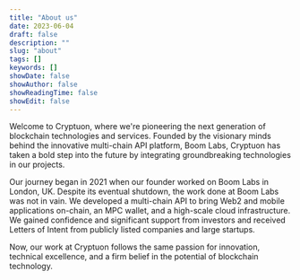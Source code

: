 ```yaml
---
title: "About us"
date: 2023-06-04
draft: false
description: ""
slug: "about"
tags: []
keywords: []
showDate: false
showAuthor: false
showReadingTime: false
showEdit: false
---
```


Welcome to Cryptuon, where we're pioneering the next generation of blockchain technologies and services. Founded by the visionary minds behind the innovative multi-chain API platform, Boom Labs, Cryptuon has taken a bold step into the future by integrating groundbreaking technologies in our projects.

Our journey began in 2021 when our founder worked on Boom Labs in London, UK. Despite its eventual shutdown, the work done at Boom Labs was not in vain. We developed a multi-chain API to bring Web2 and mobile applications on-chain, an MPC wallet, and a high-scale cloud infrastructure. We gained confidence and significant support from investors and received Letters of Intent from publicly listed companies and large startups.

Now, our work at Cryptuon follows the same passion for innovation, technical excellence, and a firm belief in the potential of blockchain technology. 